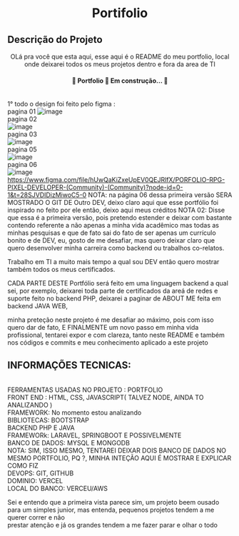 <h1 align="center">Portifolio</h1>


## Descrição do Projeto
<p align="center">OLá pra você que esta aqui, esse aqui é o README do meu portfolio, local onde deixarei todos os meus projetos dentro e fora da area de TI</p>
<h4 align="center"> 
	🚧  Portfolio 🚀 Em construção...  🚧
</h4>

 </br>  1° todo o design foi feito pelo figma :  </br>
pagina 01  ![image](https://user-images.githubusercontent.com/58978196/235281991-db876853-6597-4946-bb50-c58041dfe93d.png)</br>
pagina 02  </br>![image](https://user-images.githubusercontent.com/58978196/235282009-87e13086-901c-407d-a6d5-bbcb58fca146.png)</br>
pagina 03  </br>![image](https://user-images.githubusercontent.com/58978196/235282050-8791e5f3-6506-49bb-9ab7-79cb9d1048f0.png)</br>
pagina 05  </br>![image](https://user-images.githubusercontent.com/58978196/235282064-67ce5747-c161-48bc-b051-3bfc4b78b4d7.png)</br>
pagina 06  </br>![image](https://user-images.githubusercontent.com/58978196/235282104-b67d7d5e-a094-463c-a699-cf9d38513f37.png)</br>
https://www.figma.com/file/hUwQaKiZxeUpEV0QEJRlfX/PORFOLIO-RPG-PIXEL-DEVELOPER-(Community)-(Community)?node-id=0-1&t=28SJVDIDizMiwoC5-0
NOTA: na página 06 dessa primeira versão SERA MOSTRADO O GIT DE Outro DEV, deixo claro aqui que esse portfólio foi inspirado no feito por ele 
então, deixo aqui meus créditos 
NOTA 02: Disse que essa é a primeira versão, pois pretendo estender e deixar com bastante contendo referente a não apenas a minha vida acadêmico
mas todas as minhas pesquisas e que de fato sai do fato de ser apenas um currículo bonito e de DEV, eu, gosto de me desafiar, mas quero deixar claro que 
quero desenvolver minha carreira como backend ou trabalhos co-relatos.

Trabalho em TI a muito mais tempo a qual sou DEV então quero mostrar também todos os meus certificados.


CADA PARTE DESTE Portfólio será feito em uma linguagem backend a qual sei, por exemplo, deixarei toda parte de certificados da areá de redes e suporte feito no backend PHP, deixarei a paginar de ABOUT ME feita em backend JAVA WEB, 

minha preteção neste projeto é me desafiar ao máximo, pois com isso quero dar de fato, E FINALMENTE um novo passo em minha vida profissional, tentarei expor e com clareza, tanto neste README e também nos códigos e commits e meu conhecimento aplicado a este projeto 
<h2>INFORMAÇÕES TECNICAS:</h2></br>
FERRAMENTAS USADAS NO PROJETO : PORTFOLIO</br> 
FRONT END : HTML, CSS, JAVASCRIPT( TALVEZ NODE, AINDA TO ANALIZANDO )</br>
FRAMEWORK: No momento estou analizando </br>
BIBLIOTECAS: BOOTSTRAP</br>
BACKEND PHP E JAVA</br>
FRAMEWORk: LARAVEL, SPRINGBOOT E POSSIVELMENTE</br> 
BANCO DE DADOS: MYSQL E MONGODB </br>
NOTA: SIM, ISSO MESMO, TENTAREI DEIXAR DOIS BANCO DE DADOS NO MESMO PORTFOLIO, PQ ?, MINHA INTEÇÃO AQUI É MOSTRAR E EXPLICAR COMO FIZ</br> 
DEVOPS: GIT, GITHUB</br>
DOMINIO: VERCEL</br>
LOCAL DO BANCO: VERCEU/AWS</br>

Sei e entendo que a primeira vista parece sim, um projeto beem ousado para um simples junior, mas entenda, pequenos projetos tendem a me querer correr e não </br>prestar atenção e já os grandes tendem a me fazer parar e olhar o todo
